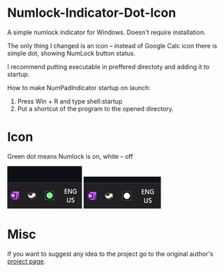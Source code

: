 # Numlock-Indicator-Dot-Icon
A simple numlock indicator for Windows. Doesn't require installation.

The only thing I changed is an icon – instead of Google Calc icon there is simple dot, showing NumLock button status.

I recommend putting executable in preffered directoty and adding it to startup.

How to make NumPadIndicator startup on launch:
1. Press Win + R and type shell:startup
2. Put a shortcut of the program to the opened directory.

# Icon
Green dot means Numlock is on, white – off

<img src="https://raw.githubusercontent.com/Myron472/Numlock-Indicator-Dot-Icon/master/images/on.png"/> <img src="https://raw.githubusercontent.com/Myron472/Numlock-Indicator-Dot-Icon/master/images/off.png"/>

# Misc
If you want to suggest any idea to the project go to the original author's [project page](https://github.com/determ1ne/Numlock-Indicator). 
